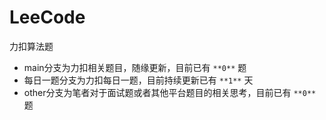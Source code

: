 # LeeCode
力扣算法题

- main分支为力扣相关题目，随缘更新，目前已有 `**0**` 题
- 每日一题分支为力扣每日一题，目前持续更新已有 `**1**` 天
- other分支为笔者对于面试题或者其他平台题目的相关思考，目前已有 `**0**`题
